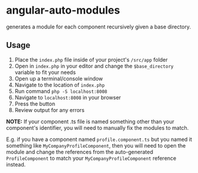 # angular-auto-modules
generates a module for each component recursively given a base directory.


## Usage

1. Place the `index.php` file inside of your project's `/src/app` folder
2. Open in `index.php` in your editor and change the `$base_directory` variable to fit your needs
3. Open up a terminal/console window
4. Navigate to the location of `index.php`
5. Run command `php -S localhost:8008`
6. Navigate to `localhost:8008` in your browser
7. Press the button
8. Review output for any errors


**NOTE:** If your component .ts file is named something other than your component's identifier, you will need to manually fix the modules to match. 

E.g. if you have a component named `profile.component.ts` but you named it something like `MyCompanyProfileComponent`, then you will need to open the module and change the references from the auto-generated  `ProfileComponent` to match your `MyCompanyProfileComponent` reference instead.
